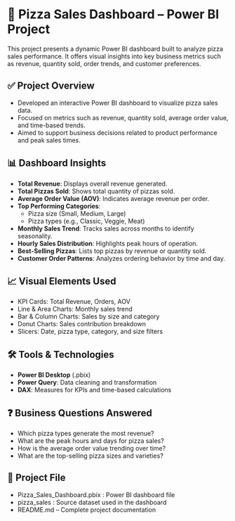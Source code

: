 # 🍕 Pizza Sales Dashboard – Power BI Project

This project presents a dynamic Power BI dashboard built to analyze pizza sales performance. It offers visual insights into key business metrics such as revenue, quantity sold, order trends, and customer preferences.



## ✅ Project Overview

- Developed an interactive Power BI dashboard to visualize pizza sales data.
- Focused on metrics such as revenue, quantity sold, average order value, and time-based trends.
- Aimed to support business decisions related to product performance and peak sales times.



## 📊 Dashboard Insights

- **Total Revenue**: Displays overall revenue generated.
- **Total Pizzas Sold**: Shows total quantity of pizzas sold.
- **Average Order Value (AOV)**: Indicates average revenue per order.
- **Top Performing Categories**:
  - Pizza size (Small, Medium, Large)
  - Pizza types (e.g., Classic, Veggie, Meat)
- **Monthly Sales Trend**: Tracks sales across months to identify seasonality.
- **Hourly Sales Distribution**: Highlights peak hours of operation.
- **Best-Selling Pizzas**: Lists top pizzas by revenue or quantity sold.
- **Customer Order Patterns**: Analyzes ordering behavior by time and day.



## 📈 Visual Elements Used

- KPI Cards: Total Revenue, Orders, AOV
- Line & Area Charts: Monthly sales trend
- Bar & Column Charts: Sales by size and category
- Donut Charts: Sales contribution breakdown
- Slicers: Date, pizza type, category, and size filters


## 🛠️ Tools & Technologies

- **Power BI Desktop** (.pbix)
- **Power Query**: Data cleaning and transformation
- **DAX**: Measures for KPIs and time-based calculations



## ❓ Business Questions Answered

- Which pizza types generate the most revenue?
- What are the peak hours and days for pizza sales?
- How is the average order value trending over time?
- What are the top-selling pizza sizes and varieties?



## 📂 Project File

- Pizza_Sales_Dashboard.pbix : Power BI dashboard file
- pizza_sales : Source dataset used in the dashboard
- README.md – Complete project documentation

